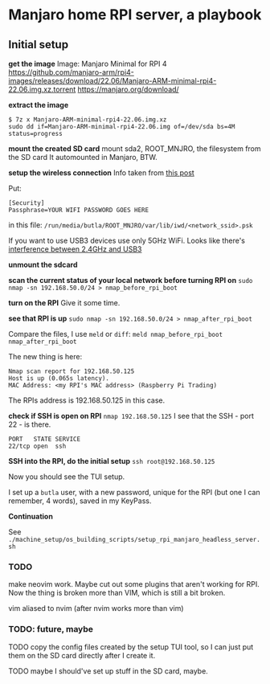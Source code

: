 Manjaro home RPI server, a playbook
===================================

## Initial setup

**get the image**
Image: Manjaro Minimal for RPI 4
https://github.com/manjaro-arm/rpi4-images/releases/download/22.06/Manjaro-ARM-minimal-rpi4-22.06.img.xz.torrent
https://manjaro.org/download/

**extract the image**
```
$ 7z x Manjaro-ARM-minimal-rpi4-22.06.img.xz
sudo dd if=Manjaro-ARM-minimal-rpi4-22.06.img of=/dev/sda bs=4M status=progress
```

**mount the created SD card**
mount sda2, ROOT_MNJRO, the filesystem from the SD card
It automounted in Manjaro, BTW.

**setup the wireless connection**
Info taken from [this post](https://forum.manjaro.org/t/guide-install-manjaro-arm-minimal-headless-on-rpi4-with-wifi/96515)

Put:
```
[Security]
Passphrase=YOUR WIFI PASSWORD GOES HERE
```

in this file: `/run/media/butla/ROOT_MNJRO/var/lib/iwd/<network_ssid>.psk`

If you want to use USB3 devices use only 5GHz WiFi.
Looks like there's [interference between 2.4GHz and USB3](https://github.com/raspberrypi/firmware/issues/1430)

**unmount the sdcard**

**scan the current status of your local network before turning RPI on**
`sudo nmap -sn 192.168.50.0/24 > nmap_before_rpi_boot`

**turn on the RPI**
Give it some time.

**see that RPI is up**
`sudo nmap -sn 192.168.50.0/24 > nmap_after_rpi_boot`

Compare the files, I use `meld` or `diff`: `meld nmap_before_rpi_boot nmap_after_rpi_boot`

The new thing is here:
```
Nmap scan report for 192.168.50.125
Host is up (0.065s latency).
MAC Address: <my RPI's MAC address> (Raspberry Pi Trading)
```

The RPIs address is 192.168.50.125 in this case.

**check if SSH is open on RPI**
`nmap 192.168.50.125`
I see that the SSH - port 22 - is there.

```
PORT   STATE SERVICE
22/tcp open  ssh
```

**SSH into the RPI, do the initial setup**
`ssh root@192.168.50.125`

Now you should see the TUI setup.

I set up a `butla` user, with a new password,
unique for the RPI (but one I can remember, 4 words), saved in my KeyPass.

**Continuation**

See `./machine_setup/os_building_scripts/setup_rpi_manjaro_headless_server.sh`

### TODO

make neovim work. Maybe cut out some plugins that aren't working for RPI.
Now the thing is broken more than VIM, which is still a bit broken.

vim aliased to nvim (after nvim works more than vim)

### TODO: future, maybe
TODO copy the config files created by the setup TUI tool,
so I can just put them on the SD card directly after I create it.

TODO maybe I should've set up stuff in the SD card, maybe.
